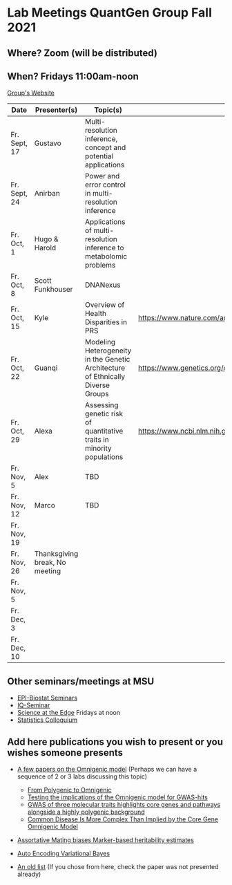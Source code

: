 # Lab Meetings QuantGen Group Fall 2021

## Where? Zoom (will be distributed)

## When? Fridays 11:00am-noon

[Group's Website](http://quantgen.github.io/)

| Date             | Presenter(s)     |  Topic(s)        |  Materials    |
| ---------------  | ---------------- | ---------------- | ------------- |
|   Fr. Sept, 17   | Gustavo                 |   Multi-resolution inference, concept and potential applications            |               |
|   Fr. Sept, 24   | Anirban                 | Power and error control in multi-resolution inference                 |               |
|   Fr. Oct,  1  | Hugo & Harold                | Applications of multi-resolution inference to metabolomic problems                 |               |
|   Fr. Oct,  8    |  Scott Funkhouser| DNANexus         |               |
|   Fr. Oct,  15   |      Kyle       |       Overview of Health Disparities in PRS        |        https://www.nature.com/articles/s41588-019-0379-x.pdf       |
|   Fr. Oct,  22   |      Guanqi      |       Modeling Heterogeneity in the Genetic Architecture of Ethnically Diverse Groups        |  https://www.genetics.org/content/211/4/1395             |
|   Fr. Oct,  29   |      Alexa          |  Assessing genetic risk of quantitative traits in minority populations       |        https://www.ncbi.nlm.nih.gov/pmc/articles/PMC5544393/pdf/main.pdf       |
|   Fr. Nov,   5   | Alex             | TBD              |               |
|   Fr. Nov,  12   |   Marco          |   TBD            |               |
|   Fr. Nov,  19   |         |           |               |
|   Fr. Nov,  26   |     Thanksgiving break, No meeting                  |
|   Fr. Nov,   5   |                  |                  |               | 
|  Fr. Dec,    3   |                  |                  |               |
|  Fr. Dec,   10   |                  |                  |               |

## Other seminars/meetings at MSU

 - [EPI-Biostat Seminars](https://www.epi.msu.edu/deptinformation/seminars/)
 - [IQ-Seminar](https://iq.msu.edu/upcoming-events/) 
 - [Science at the Edge](https://bmb.natsci.msu.edu/research/seminars/science-at-the-edge-fall-2021-seminar-series/ ) Fridays at noon
 - [Statistics Colloquium](https://stt.natsci.msu.edu/events/archived-colloquia/)


## Add here publications you wish to present or you wishes someone presents



 - [A few papers on the Omnigenic model](#omnigenic) 
 (Perhaps we can have a sequence of 2 or 3 labs discussing this topic)
    + [From Polygenic to Omnigenic](https://www.cell.com/cell/fulltext/S0092-8674(17)30629-3?_returnURL=https%3A%2F%2Flinkinghub.elsevier.com%2Fretrieve%2Fpii%2FS0092867417306293%3Fshowall%3Dtrue)
    + [Testing the implications of the Omnigenic model for GWAS-hits](https://www.cell.com/current-biology/pdf/S0960-9822(20)31873-X.pdf)
    + [GWAS of three molecular traits highlights core genes and pathways alongside a highly polygenic background](https://elifesciences.org/articles/58615)
    + [Common Disease Is More Complex Than Implied by the Core Gene Omnigenic Model](https://pubmed.ncbi.nlm.nih.gov/29906445/)

- [Assortative Mating biases Marker-based heritability estimates](https://www.biorxiv.org/content/10.1101/2021.03.18.436091v1)

- [Auto Encoding Variational Bayes](https://arxiv.org/abs/1312.6114)

- [An old list](https://github.com/QuantGen/lab-fall-2020#publications-that-may-be-of-interest) (If you chose from here, check the paper was not presented already)

